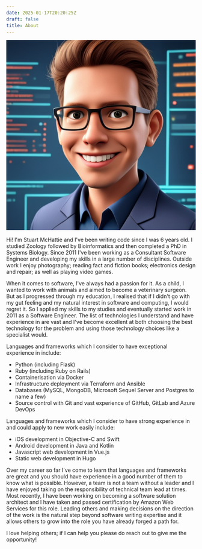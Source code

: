 ```yaml
---
date: 2025-01-17T20:20:25Z
draft: false
title: About
---
```


![An AI generated avatar of me](avatar.jpg#floatright)

Hi!
I'm Stuart McHattie and I've been writing code since I was 6 years old.
I studied Zoology followed by Bioinformatics and then completed a PhD in Systems Biology.
Since 2011 I've been working as a Consultant Software Engineer and developing my skills in a large number of disciplines.
Outside work I enjoy photography; reading fact and fiction books; electronics design and repair; as well as playing video games.

When it comes to software, I've always had a passion for it.
As a child, I wanted to work with animals and aimed to become a veterinary surgeon.
But as I progressed through my education, I realised that if I didn't go with my gut feeling and my natural interest in software and computing, I would regret it.
So I applied my skills to my studies and eventually started work in 2011 as a Software Engineer.
The list of technologies I understand and have experience in are vast and I've become excellent at both choosing the best technology for the problem and using those technology choices like a specialist would.

Languages and frameworks which I consider to have exceptional experience in include:

- Python (including Flask)
- Ruby (including Ruby on Rails)
- Containerisation via Docker
- Infrastructure deployment via Terraform and Ansible
- Databases (MySQL, MongoDB, Microsoft Sequel Server and Postgres to name a few)
- Source control with Git and vast experience of GitHub, GitLab and Azure DevOps

Languages and frameworks which I consider to have strong experience in and could apply to new work easily include:

- iOS development in Objective-C and Swift
- Android development in Java and Kotlin
- Javascript web development in Vue.js
- Static web development in Hugo

Over my career so far I've come to learn that languages and frameworks are great and you should have experience in a good number of them to know what is possible.
However, a team is not a team without a leader and I have enjoyed taking on the responsibility of technical team lead at times.
Most recently, I have been working on becoming a software solution architect and I have taken and passed certification by Amazon Web Services for this role.
Leading others and making decisions on the direction of the work is the natural step beyond software writing expertise and it allows others to grow into the role you have already forged a path for.

I love helping others; if I can help you please do reach out to give me the opportunity!
